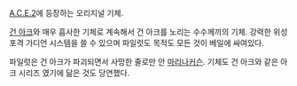 [A.C.E.2](Another%20Century%27s%20Episode%202.md)에 등장하는 오리지널 기체.

[건 아크](%EA%B1%B4%20%EC%95%84%ED%81%AC.md)와 매우 흡사한 기체로 계속해서 건 아크를 노리는 수수께끼의
기체. 강력한 위성포격 가디언 시스템을 쓸 수 있으며 파일럿도 목적도 모든 것이 베일에 싸여있다.

파일럿은 건 아크가 파괴되면서 사망한 줄로만 안 [마리나커슨](%EB%A7%88%EB%A6%AC%EB%82%98%20%EC%BB%A4%EC%8A%A8.md). 기체도 건 아크와 같은 아크
시리즈 였기에 닮은 것도 당연했다.

